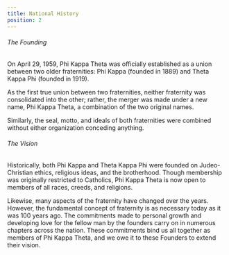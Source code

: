 ```yaml
---
title: National History
position: 2
---
```

###### The Founding

On April 29, 1959, Phi Kappa Theta was officially established as a union between two older fraternities: Phi Kappa (founded in 1889) and Theta Kappa Phi (founded in 1919).

As the first true union between two fraternities, neither fraternity was consolidated into the other; rather, the merger was made under a new name, Phi Kappa Theta, a combination of the two original names.

Similarly, the seal, motto, and ideals of both fraternities were combined without either organization conceding anything.

###### The Vision

Historically, both Phi Kappa and Theta Kappa Phi were founded on Judeo-Christian ethics, religious ideas, and the brotherhood. Though membership was originally restricted to Catholics, Phi Kappa Theta is now open to members of all races, creeds, and religions.

Likewise, many aspects of the fraternity have changed over the years. However, the fundamental concept of fraternity is as necessary today as it was 100 years ago. The commitments made to personal growth and developing love for the fellow man by the founders carry on in numerous chapters across the nation. These commitments bind us all together as members of Phi Kappa Theta, and we owe it to these Founders to extend their vision.

